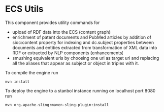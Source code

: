 ECS Utils
===========

This component provides utility commands for 
- upload of RDF data into the ECS (content graph)
- enrichment of patent documents and PubMed articles by addition of sioc:content property for indexing and 
  dc.subject properties between documents and entities extracted from transformation of XML data into RDF or
  extracted by NLP components (enhancements)
- smushing equivalent uris by choosing one uri as target uri and replacing all the aliases that appear as subject or
  object in triples with it.

To compile the engine run

    mvn install

To deploy the engine to a stanbol instance running on localhost port 8080 run

    mvn org.apache.sling:maven-sling-plugin:install

